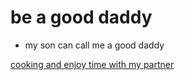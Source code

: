 # be a good daddy

- my son can call me a good daddy

[cooking and enjoy time with my partner](cooking%20and%20enjoy%20time%20with%20my%20partner.md)
